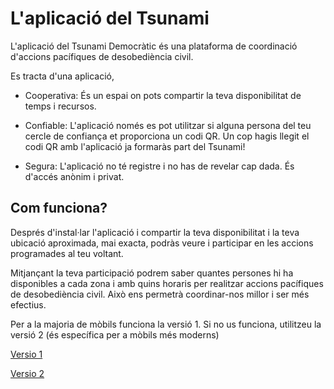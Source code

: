 # L'aplicació del Tsunami

L'aplicació del Tsunami Democràtic és una plataforma de coordinació d'accions pacífiques de desobediència civil.

Es tracta d'una aplicació,

* Cooperativa: És un espai on pots compartir la teva disponibilitat de temps i recursos.

* Confiable: L'aplicació només es pot utilitzar si alguna persona del teu cercle de confiança et proporciona un codi QR. Un cop hagis llegit el codi QR amb l'aplicació ja formaràs part del Tsunami!

* Segura: L'aplicació no té registre i no has de revelar cap dada. És d'accés anònim i privat.

## Com funciona?

Després d'instal·lar l'aplicació i compartir la teva disponibilitat i la teva ubicació aproximada, mai exacta, podràs veure i participar en les accions programades al teu voltant.

Mitjançant la teva participació podrem saber quantes persones hi ha disponibles a cada zona i amb quins horaris per realitzar accions pacífiques de desobediència civil. Això ens permetrà coordinar-nos millor i ser més efectius.

Per a la majoria de mòbils funciona la versió 1. Si no us funciona, utilitzeu la versió 2 (és específica per a mòbils més moderns)


[Versio 1](https://github.com/nousmereixeulasenyeraqueporteu/nousmereixeulasenyeraqueporteu.github.io/raw/master/app/app-armeabi-v7a-release.apk)

[Versio 2](https://github.com/nousmereixeulasenyeraqueporteu/nousmereixeulasenyeraqueporteu.github.io/raw/master/app/app-arm64-v8a-release.apk)
